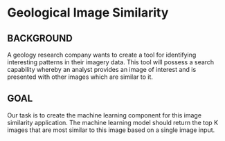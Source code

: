 # Geological Image Similarity

## BACKGROUND
A geology research company wants to create a tool for identifying interesting patterns in their imagery data. This tool
will possess a search capability whereby an analyst provides an image of interest and is presented with other images
which are similar to it.

## GOAL
Our task is to create the machine learning component for this image similarity application. The machine learning
model should return the top K images that are most similar to this image based on a single image input.
